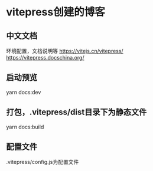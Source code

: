 # vitepress创建的博客

## 中文文档
环境配置，文档说明等
https://vitejs.cn/vitepress/
https://vitepress.docschina.org/

## 启动预览
yarn docs:dev

## 打包，.vitepress/dist目录下为静态文件
yarn docs:build

## 配置文件
.vitepress/config.js为配置文件

